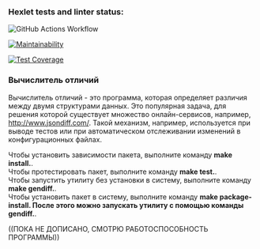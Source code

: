 ### Hexlet tests and linter status:
![GitHub Actions Workflow](https://github.com/Piranha887/python-project-50/actions/workflows/hexlet-check.yml/badge.svg)

[![Maintainability](https://api.codeclimate.com/v1/badges/b1e3c5d6db2aa07e6a68/maintainability)](https://codeclimate.com/github/Piranha887/python-project-50/maintainability)

[![Test Coverage](https://api.codeclimate.com/v1/badges/b1e3c5d6db2aa07e6a68/test_coverage)](https://codeclimate.com/github/Piranha887/python-project-50/test_coverage)

<h3>Вычислитель отличий</h3>

Вычислитель отличий - это программа, которая определяет различия между двумя структурами данных. Это популярная задача, для решения которой существует множество онлайн-сервисов, например, http://www.jsondiff.com/. Такой механизм, например, используется при выводе тестов или при автоматическом отслеживании изменений в конфигурационных файлах.

Чтобы установить зависимости пакета, выполните команду <b>make install.</b>.<br>
Чтобы протестировать пакет, выполните команду <b>make test.</b>.<br>
Чтобы запустить утилиту без установки в систему, выполните команду <b>make gendiff.</b>.<br>
Чтобы установить пакет в систему, выполните команду <b>make package-install. После этого можно запускать утилиту с помощью команды gendiff.</b>.<br>

((ПОКА НЕ ДОПИСАНО, СМОТРЮ РАБОТОСПОСОБНОСТЬ ПРОГРАММЫ))